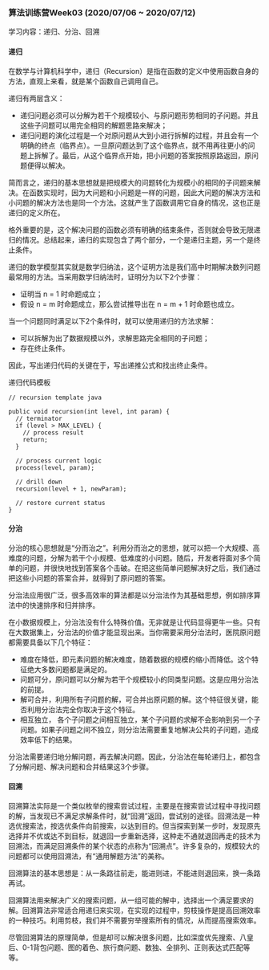 ### 算法训练营Week03 (2020/07/06 ~ 2020/07/12)

学习内容：递归、分治、回溯

#### 递归
在数学与计算机科学中，递归（Recursion）是指在函数的定义中使用函数自身的方法，直观上来看，就是某个函数自己调用自己。

递归有两层含义：
- 递归问题必须可以分解为若干个规模较小、与原问题形势相同的子问题。并且这些子问题可以用完全相同的解题思路来解决；
- 递归问题的演化过程是一个对原问题从大到小进行拆解的过程，并且会有一个明确的终点（临界点）。一旦原问题达到了这个临界点，就不用再往更小的问题上拆解了。最后，从这个临界点开始，把小问题的答案按照原路返回，原问题便得以解决。

简而言之，递归的基本思想就是把规模大的问题转化为规模小的相同的子问题来解决。在函数实现时，因为大问题和小问题是一样的问题，因此大问题的解决方法和小问题的解决方法也是同一个方法。这就产生了函数调用它自身的情况，这也正是递归的定义所在。

格外重要的是，这个解决问题的函数必须有明确的结束条件，否则就会导致无限递归的情况。总结起来，递归的实现包含了两个部分，一个是递归主题，另一个是终止条件。

递归的数学模型其实就是数学归纳法，这个证明方法是我们高中时期解决数列问题最常用的方法。当采用数学归纳法时，证明分为以下2个步骤：
- 证明当 n = 1 时命题成立；
- 假设 n = m 时命题成立，那么尝试推导出在 n = m + 1 时命题也成立。

当一个问题同时满足以下2个条件时，就可以使用递归的方法求解：
- 可以拆解为出了数据规模以外，求解思路完全相同的子问题；
- 存在终止条件。

因此，写出递归代码的关键在于，写出递推公式和找出终止条件。

递归代码模板
```
// recursion template java

public void recursion(int level, int param) {
  // terminator
  if (level > MAX_LEVEL) {
    // process result
    return;
  }

  // process current logic
  process(level, param);

  // drill down
  recursion(level + 1, newParam);

  // restore current status
}
```

#### 分治
分治的核心思想就是“分而治之”。利用分而治之的思想，就可以把一个大规模、高难度的问题，分解为若干个小规模、低难度的小问题。随后，开发者将面对多个简单的问题，并很快地找到答案各个击破。在把这些简单问题解决好之后，我们通过把这些小问题的答案合并，就得到了原问题的答案。

分治法应用很广泛，很多高效率的算法都是以分治法作为其基础思想，例如排序算法中的快速排序和归并排序。

在小数据规模上，分治法没有什么特殊价值。无非就是让代码显得更牛一些。只有在大数据集上，分治法的价值才能显现出来。当你需要采用分治法时，医院原问题都需要具备以下几个特征：
- 难度在降低，即元素问题的解决难度，随着数据的规模的缩小而降低。这个特征绝大多数问题都是满足的。
- 问题可分，原问题可以分解为若干个规模较小的同类型问题。这是应用分治法的前提。
- 解可合并，利用所有子问题的解，可合并出原问题的解。这个特征很关键，能否利用分治法完全你取决于这个特征。
- 相互独立， 各个子问题之间相互独立，某个子问题的求解不会影响到另一个子问题。如果子问题之间不独立，则分治法需要重复地解决公共的子问题，造成效率低下的结果。

分治法需要递归地分解问题，再去解决问题。因此，分治法在每轮递归上，都包含了分解问题、解决问题和合并结果这3个步骤。


#### 回溯
回溯算法实际是一个类似枚举的搜索尝试过程，主要是在搜索尝试过程中寻找问题的解，当发现已不满足求解条件时，就“回溯”返回，尝试别的途径。回溯法是一种选优搜索法，按选优条件向前搜索，以达到目的。但当探索到某一步时，发现原先选择并不优或达不到目标，就退回一步重新选择，这种走不通就退回再走的技术为回溯法，而满足回溯条件的某个状态的点称为“回溯点”。许多复杂的，规模较大的问题都可以使用回溯法，有“通用解题方法”的美称。

回溯算法的基本思想是：从一条路往前走，能进则进，不能进则退回来，换一条路再试。

回溯算法用来解决广义的搜索问题，从一组可能的解中，选择出一个满足要求的解。回溯算法非常适合用递归来实现，在实现的过程中，剪枝操作是提高回溯效率的一种技巧。利用剪枝，我们并不需要穷举搜索所有的情况，从而提高搜索效率。

尽管回溯算法的原理简单，但是却可以解决很多问题，比如深度优先搜索、八皇后、0-1背包问题、图的着色、旅行商问题、数独、全排列、正则表达式匹配等等。